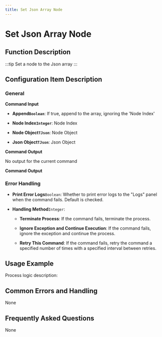 ```yaml
---
title: Set Json Array Node
---
```


# Set Json Array Node

## Function Description

:::tip 
Set a node to the Json array
:::

## Configuration Item Description

### General

**Command Input**

- **Append`Boolean`**: If true, append to the array, ignoring the 'Node Index'

- **Node Index`Integer`**: Node Index

- **Node Object`TJson`**: Node Object

- **Json Object`TJson`**: Json Object


**Command Output**

No output for the current command


**Command Output**

### Error Handling

- **Print Error Logs**`Boolean`: Whether to print error logs to the "Logs" panel when the command fails. Default is checked. 

- **Handling Method**`Integer`:

    - **Terminate Process**: If the command fails, terminate the process.

    - **Ignore Exception and Continue Execution**: If the command fails, ignore the exception and continue the process.

    - **Retry This Command**: If the command fails, retry the command a specified number of times with a specified interval between retries.

## Usage Example

Process logic description:

## Common Errors and Handling

None

## Frequently Asked Questions

None

